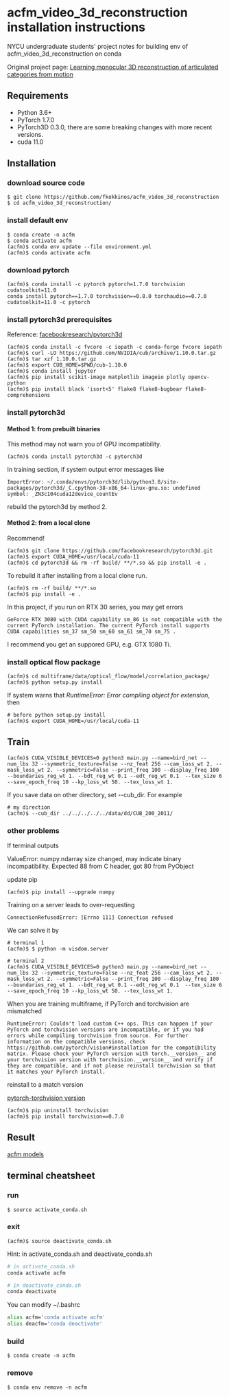 # acfm_video_3d_reconstruction installation instructions
NYCU undergraduate students' project notes for building env of acfm_video_3d_reconstruction on conda


Original project page: [Learning monocular 3D reconstruction of articulated categories from motion](https://fkokkinos.github.io/video_3d_reconstruction/)

## Requirements
* Python 3.6+
* PyTorch 1.7.0
* PyTorch3D 0.3.0, there are some breaking changes with more recent versions.
* cuda 11.0

## Installation
### download source code
```console
$ git clone https://github.com/fkokkinos/acfm_video_3d_reconstruction
$ cd acfm_video_3d_reconstruction/
```

### install default env 
```console
$ conda create -n acfm
$ conda activate acfm
(acfm)$ conda env update --file environment.yml
(acfm)$ conda activate acfm
```

### download pytorch
```console
(acfm)$ conda install -c pytorch pytorch=1.7.0 torchvision cudatoolkit=11.0
conda install pytorch==1.7.0 torchvision==0.8.0 torchaudio==0.7.0 cudatoolkit=11.0 -c pytorch
```

### install pytorch3d prerequisites
Reference: [facebookresearch/pytorch3d](https://github.com/facebookresearch/pytorch3d/blob/main/INSTALL.md)
```console
(acfm)$ conda install -c fvcore -c iopath -c conda-forge fvcore iopath
(acfm)$ curl -LO https://github.com/NVIDIA/cub/archive/1.10.0.tar.gz
(acfm)$ tar xzf 1.10.0.tar.gz
(acfm)$ export CUB_HOME=$PWD/cub-1.10.0
(acfm)$ conda install jupyter
(acfm)$ pip install scikit-image matplotlib imageio plotly opencv-python
(acfm)$ pip install black 'isort<5' flake8 flake8-bugbear flake8-comprehensions
```

### install pytorch3d
#### Method 1: from prebuilt binaries
This method may not warn you of GPU incompatibility.
```console
(acfm)$ conda install pytorch3d -c pytorch3d
```
In training section, if system output error messages like
```console
ImportError: ~/.conda/envs/pytorch3d/lib/python3.8/site-packages/pytorch3d/_C.cpython-38-x86_64-linux-gnu.so: undefined symbol: _ZN3c104cuda12device_countEv
```
rebuild the pytorch3d by method 2.

#### Method 2: from a local clone
Recommend!
```console
(acfm)$ git clone https://github.com/facebookresearch/pytorch3d.git
(acfm)$ export CUDA_HOME=/usr/local/cuda-11
(acfm)$ cd pytorch3d && rm -rf build/ **/*.so && pip install -e .
```
To rebuild it after installing from a local clone run.
```console
(acfm)$ rm -rf build/ **/*.so
(acfm)$ pip install -e .
```

In this project, if you run on RTX 30 series, you may get errors

```console
GeForce RTX 3080 with CUDA capability sm_86 is not compatible with the current PyTorch installation. The current PyTorch install supports CUDA capabilities sm_37 sm_50 sm_60 sm_61 sm_70 sm_75 .
```

I recommend you get an suppored GPU, e.g. GTX 1080 Ti.

### install optical flow package

```console
(acfm)$ cd multiframe/data/optical_flow/model/correlation_package/
(acfm)$ python setup.py install
```
If system warns that *RuntimeError: Error compiling object for extension*, then
```console
# before python setup.py install
(acfm)$ export CUDA_HOME=/usr/local/cuda-11
```

## Train
```console
(acfm)$ CUDA_VISIBLE_DEVICES=0 python3 main.py --name=bird_net --num_lbs 32 --symmetric_texture=False --nz_feat 256 --cam_loss_wt 2. --mask_loss_wt 2. --symmetric=False --print_freq 100 --display_freq 100 --boundaries_reg_wt 1. --bdt_reg_wt 0.1 --edt_reg_wt 0.1  --tex_size 6 --save_epoch_freq 10 --kp_loss_wt 50. --tex_loss_wt 1.
```

If you save data on other directory, set --cub_dir. For example
```console 
# my direction
(acfm)$ --cub_dir ../../../../../data/dd/CUB_200_2011/
```

### other problems
If terminal outputs

ValueError: numpy.ndarray size changed, may indicate binary incompatibility. Expected 88 from C header, got 80 from PyObject

update pip
```console
(acfm)$ pip install --upgrade numpy
```

Training on a server leads to over-requesting
```console
ConnectionRefusedError: [Errno 111] Connection refused
```
We can solve it by
```console
# terminal 1 
(acfm)$ $ python -m visdom.server

# terminal 2
(acfm)$ CUDA_VISIBLE_DEVICES=0 python3 main.py --name=bird_net --num_lbs 32 --symmetric_texture=False --nz_feat 256 --cam_loss_wt 2. --mask_loss_wt 2. --symmetric=False --print_freq 100 --display_freq 100 --boundaries_reg_wt 1. --bdt_reg_wt 0.1 --edt_reg_wt 0.1  --tex_size 6 --save_epoch_freq 10 --kp_loss_wt 50. --tex_loss_wt 1.
```
When you are training multiframe, if PyTorch and torchvision are mismatched
```console
RuntimeError: Couldn't load custom C++ ops. This can happen if your PyTorch and torchvision versions are incompatible, or if you had errors while compiling torchvision from source. For further information on the compatible versions, check https://github.com/pytorch/vision#installation for the compatibility matrix. Please check your PyTorch version with torch.__version__ and your torchvision version with torchvision.__version__ and verify if they are compatible, and if not please reinstall torchvision so that it matches your PyTorch install.
```

reinstall to a match version

[pytorch-torchvision version](https://pypi.org/project/torchvision/)
```console
(acfm)$ pip uninstall torchvision
(acfm)$ pip install torchvision==0.7.0
```
## Result
[acfm models](https://drive.google.com/drive/folders/1Ds4FzAG1DL31mm0-DRtpAbMLTd_bK47l?usp=sharing)
## terminal cheatsheet
### run 
```console
$ source activate_conda.sh
```

### exit
```console
(acfm)$ source deactivate_conda.sh
```
Hint: in activate_conda.sh and deactivate_conda.sh 
```sh
# in activate_conda.sh
conda activate acfm

# in deactivate_conda.sh
conda deactivate
```
You can modify ~/.bashrc

```sh
alias acfm='conda activate acfm'
alias deacfm='conda deactivate'
```

### build 
```
$ conda create -n acfm
```

### remove
```console
$ conda env remove -n acfm
```
